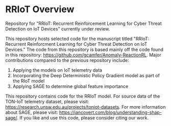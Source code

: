 # RRIoT Overview
Repository for "RRIoT: Recurrent Reinforcement Learning for Cyber Threat Detection on IoT Devices" currently under review. 

This repository hosts selected code for the manuscript titled "RRIoT: Recurrent Reinforcment Learning for Cyber Threat Detection on IoT Devices." The code from this repository is based mainly off the code found in this repository: https://github.com/gcamfer/Anomaly-ReactionRL. Major contributions compared to the previous repository include:
1) Applying the models on IoT telemetry data 
2) Incorporating the Deep Deterministic Policy Gradient model as part of the RIoT model
3) Applying SAGE to determine global feature importance

This repository contains code for the RRIoT model. For source data of the TON-IoT telemetry dataset, please visit: https://research.unsw.edu.au/projects/toniot-datasets. For more information about SAGE, please visit: https://iancovert.com/blog/understanding-shap-sage/. If you like and use this code, please consider citing our work. 
